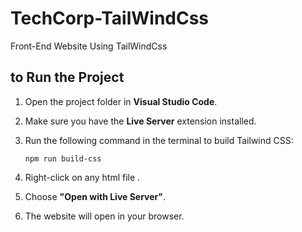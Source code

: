 # TechCorp-TailWindCss
Front-End Website Using TailWindCss

##  to Run the Project

1. Open the project folder in **Visual Studio Code**.
2. Make sure you have the **Live Server** extension installed.
3. Run the following command in the terminal to build Tailwind CSS:
   
       npm run build-css

4. Right-click on any html file .
5. Choose **"Open with Live Server"**.
6. The website will open in your browser.







